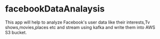 # facebookDataAnalaysis
This app will help to analyze Facebook's user data like their interests,Tv shows,movies,places etc and stream using kafka and  write them into AWS S3 bucket.
